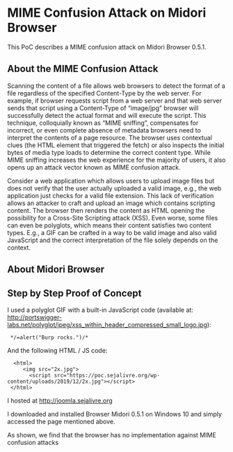 # MIME Confusion Attack on Midori Browser

This PoC describes a MIME confusion attack on Midori Browser 0.5.1.

## About the MIME Confusion Attack

Scanning the content of a file allows web browsers to detect the format of a file regardless of the specified Content-Type by the web server. For example, if browser requests script from a web server and that web server sends that script using a Content-Type of “image/jpg” browser will successfully detect the actual format and will execute the script. This technique, colloquially known as “MIME sniffing”, compensates for incorrect, or even complete absence of metadata browsers need to interpret the contents of a page resource. The browser uses contextual clues (the HTML element that triggered the fetch) or also inspects the initial bytes of media type loads to determine the correct content type. While MIME sniffing increases the web experience for the majority of users, it also opens up an attack vector known as MIME confusion attack.

Consider a web application which allows users to upload image files but does not verify that the user actually uploaded a valid image, e.g., the web application just checks for a valid file extension. This lack of verification allows an attacker to craft and upload an image which contains scripting content. The browser then renders the content as HTML opening the possibility for a Cross-Site Scripting attack (XSS). Even worse, some files can even be polyglots, which means their content satisfies two content types. E.g., a GIF can be crafted in a way to be valid image and also valid JavaScript and the correct interpretation of the file solely depends on the context.

## About Midori Browser

## Step by Step Proof of Concept

I used a polyglot GIF with a built-in JavaScript code (available at: http://portswigger-labs.net/polyglot/jpeg/xss_within_header_compressed_small_logo.jpg):

```
 */=alert("Burp rocks.")/*
```

And the following HTML / JS code:

```
  <html>
     <img src="2x.jpg">
	   <script src="https://poc.sejalivre.org/wp-content/uploads/2019/12/2x.jpg"></script>
 </html>
```

I hosted at http://joomla.sejalivre.org

I downloaded and installed Browser Midori 0.5.1 on Windows 10 and simply accessed the page mentioned above.

As shown, we find that the browser has no implementation against MIME confusion attacks
